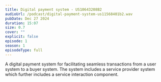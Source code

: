 ```yaml
---
title: Digital payment system - US10643208B2
audioUrl: /podcast/digital-payment-system-us11568401b2.wav
pubDate: Dec 27 2024
duration: 15:07
size: 0.7
cover: ""
explicit: false
episode: 1
season: 1
episodeType: full
---
```

A digital payment system for facilitating seamless transactions from a user system to a buyer system. The system includes a service provider system which further includes a service interaction component. 